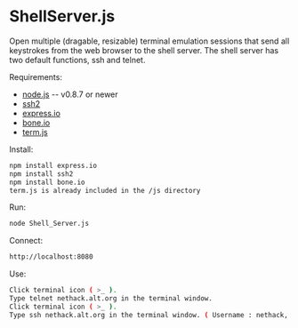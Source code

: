 ShellServer.js
==============

Open multiple (dragable, resizable) terminal emulation sessions that send all keystrokes from the web browser to the shell server. The shell server has two default functions, ssh and telnet. 


Requirements:

* [node.js](http://nodejs.org/) -- v0.8.7 or newer
* [ssh2](https://github.com/mscdex/ssh2)
* [express.io](https://github.com/techpines/express.io)
* [bone.io](https://github.com/techpines/bone.io)
* [term.js](https://github.com/chjj/term.js)

Install:
```bash
npm install express.io
npm install ssh2
npm install bone.io
term.js is already included in the /js directory
```

Run:
```bash
node Shell_Server.js
```
Connect:
```bash
http://localhost:8080
```
Use:
```bash
Click terminal icon ( >_ ). 
Type telnet nethack.alt.org in the terminal window.
Click terminal icon ( >_ ). 
Type ssh nethack.alt.org in the terminal window. ( Username : nethack, Passowrd: password )

```
